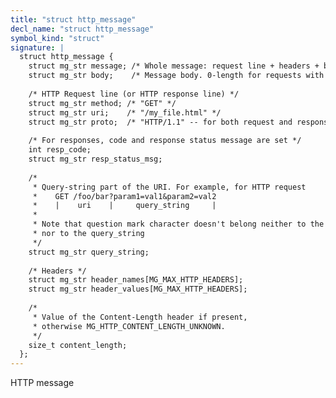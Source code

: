```yaml
---
title: "struct http_message"
decl_name: "struct http_message"
symbol_kind: "struct"
signature: |
  struct http_message {
    struct mg_str message; /* Whole message: request line + headers + body */
    struct mg_str body;    /* Message body. 0-length for requests with no body */
  
    /* HTTP Request line (or HTTP response line) */
    struct mg_str method; /* "GET" */
    struct mg_str uri;    /* "/my_file.html" */
    struct mg_str proto;  /* "HTTP/1.1" -- for both request and response */
  
    /* For responses, code and response status message are set */
    int resp_code;
    struct mg_str resp_status_msg;
  
    /*
     * Query-string part of the URI. For example, for HTTP request
     *    GET /foo/bar?param1=val1&param2=val2
     *    |    uri    |     query_string     |
     *
     * Note that question mark character doesn't belong neither to the uri,
     * nor to the query_string
     */
    struct mg_str query_string;
  
    /* Headers */
    struct mg_str header_names[MG_MAX_HTTP_HEADERS];
    struct mg_str header_values[MG_MAX_HTTP_HEADERS];
  
    /*
     * Value of the Content-Length header if present,
     * otherwise MG_HTTP_CONTENT_LENGTH_UNKNOWN.
     */
    size_t content_length;
  };
---
```


HTTP message 

